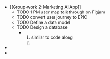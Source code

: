 - [[Group-work 2: Marketing AI App]]
	- TODO 1 PM user map talk through on Figjam
	- TODO convert user journey to EPIC
	- TODO Define a data model
	- TODO Design a database
		- 1. similar to code along
		  2.
-
-